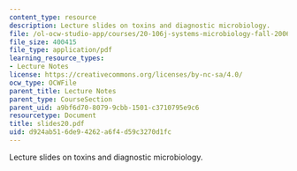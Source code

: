 ```yaml
---
content_type: resource
description: Lecture slides on toxins and diagnostic microbiology.
file: /ol-ocw-studio-app/courses/20-106j-systems-microbiology-fall-2006/d924ab516de94262a6f4d59c3270d1fc_slides20.pdf
file_size: 400415
file_type: application/pdf
learning_resource_types:
- Lecture Notes
license: https://creativecommons.org/licenses/by-nc-sa/4.0/
ocw_type: OCWFile
parent_title: Lecture Notes
parent_type: CourseSection
parent_uid: a9bf6d70-8079-9cbb-1501-c3710795e9c6
resourcetype: Document
title: slides20.pdf
uid: d924ab51-6de9-4262-a6f4-d59c3270d1fc
---
```

Lecture slides on toxins and diagnostic microbiology.